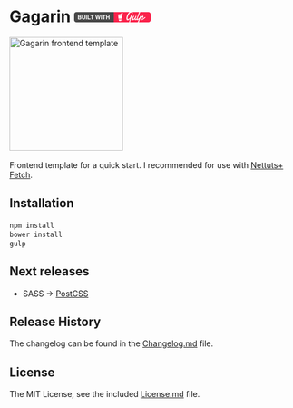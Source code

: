 # Gagarin [![built with gulp](gulp-badge.png)](http://gulpjs.com)

<img width="200" height="200" src="https://raw.githubusercontent.com/neonick/gagarin/master/src/img/logo.png" title="Gagarin frontend template">

Frontend template for a quick start. I recommended for use with [Nettuts+ Fetch](http://code.tutsplus.com/articles/introducing-nettuts-fetch--net-23490).

## Installation

```
npm install
bower install
gulp
```

## Next releases

- SASS → [PostCSS](https://github.com/postcss/postcss "PostCSS")

## Release History

The changelog can be found in the [Changelog.md](Changelog.md) file.

## License

The MIT License, see the included [License.md](License.md) file.